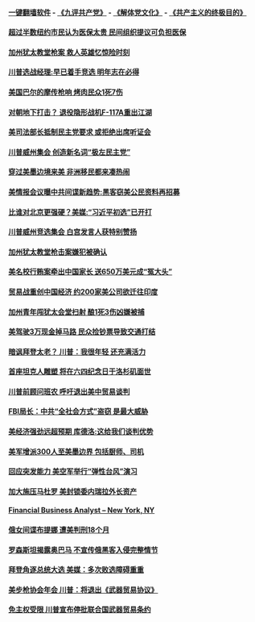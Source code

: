 #### [一键翻墙软件](https://github.com/gfw-breaker/nogfw/blob/master/README.md?t=04292138) -  [《九评共产党》](https://github.com/gfw-breaker/9ping.md?t=04292138) - [《解体党文化》](https://github.com/gfw-breaker/jtdwh.md?t=04292138) - [《共产主义的终极目的》](https://github.com/gfw-breaker/gczydzjmd.md?t=04292138)

#### [超过半数纽约市民认为医保太贵 民间组织提议可负担医保](../pages/prog203/a102567341.md?t=04292138) 

#### [加州犹太教堂枪案 救人英雄忆惊险时刻](../pages/prog203/a102567213.md?t=04292138) 

#### [川普选战经理:早已着手竞选 明年志在必得](../pages/prog203/a102567078.md?t=04292138) 

#### [美国巴尔的摩传枪响 烤肉民众1死7伤](../pages/prog203/a102566831.md?t=04292138) 

#### [对朝地下打击？ 退役隐形战机F-117A重出江湖](../pages/prog203/a102566742.md?t=04292138) 

#### [美司法部长抵制民主党要求 或拒绝出席听证会](../pages/prog203/a102566714.md?t=04292138) 

#### [川普威州集会 创造新名词“极左民主党”](../pages/prog203/a102566625.md?t=04292138) 

#### [穿过美墨边境来美 非洲移民都来凑热闹](../pages/prog203/a102566597.md?t=04292138) 

#### [美情报会议曝中共间谍新趋势:黑客窃美公民资料再招募](../pages/prog203/a102566576.md?t=04292138) 

#### [比谁对北京更强硬？美媒:“习近平初选”已开打](../pages/prog203/a102566524.md?t=04292138) 

#### [川普威州竞选集会 白宫发言人获特别赞扬](../pages/prog203/a102566454.md?t=04292138) 

#### [加州犹太教堂枪击案嫌犯被确认](../pages/prog203/a102566402.md?t=04292138) 

#### [美名校行贿案牵出中国家长 送650万美元成“冤大头”](../pages/prog203/a102566159.md?t=04292138) 

#### [贸易战重创中国经济 约200家美公司欲迁往印度](../pages/prog203/a102566324.md?t=04292138) 

#### [加州青年闯犹太会堂扫射 酿1死3伤凶嫌被捕](../pages/prog203/a102566305.md?t=04292138) 

#### [美驾驶3万现金掉马路 民众捡钞票导致交通打结](../pages/prog203/a102566291.md?t=04292138) 

#### [暗讽拜登太老？ 川普：我很年轻 还充满活力](../pages/prog203/a102566186.md?t=04292138) 

#### [首座坦克人雕塑 将在六四纪念日于洛杉矶面世](../pages/prog203/a102566077.md?t=04292138) 

#### [川普前顾问班农 呼吁退出美中贸易谈判](../pages/prog203/a102566102.md?t=04292138) 

#### [FBI局长：中共“全社会方式”盗窃 是最大威胁](../pages/prog203/a102566131.md?t=04292138) 

#### [美经济强劲远超预期 库德洛:这给我们谈判优势](../pages/prog203/a102566019.md?t=04292138) 

#### [美军增派300人至美墨边界 包括厨师、司机](../pages/prog203/a102565826.md?t=04292138) 

#### [回应突发能力 美空军举行“弹性台风”演习](../pages/prog203/a102565761.md?t=04292138) 

#### [加大施压马杜罗 美封锁委内瑞拉外长资产](../pages/prog203/a102565682.md?t=04292138) 

#### [Financial Business Analyst – New York, NY](../pages/prog203/a102565677.md?t=04292138) 

#### [俄女间谍布提娜 遭美判刑18个月](../pages/prog203/a102564186.md?t=04292138) 

#### [罗森斯坦揭露奥巴马 不宣传俄黑客入侵完整情节](../pages/prog203/a102565593.md?t=04292138) 

#### [拜登角逐总统大选  美媒：多次败选障碍重重](../pages/prog203/a102565431.md?t=04292138) 

#### [美步枪协会年会 川普：将退出《武器贸易协议》](../pages/prog203/a102565481.md?t=04292138) 

#### [免主权受限 川普宣布停批联合国武器贸易条约](../pages/prog203/a102565373.md?t=04292138) 

